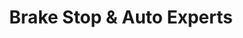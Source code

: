 ---
title: "Brake Stop & Auto Experts"
url: /decatur/brake-stop-und-auto-experts/
shop: Autowerkstatt
---